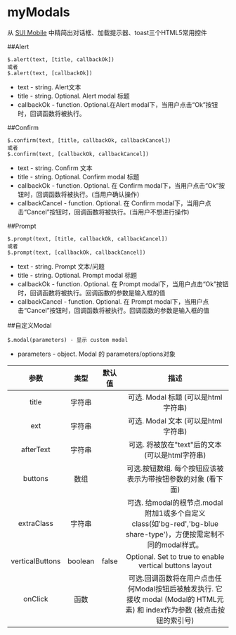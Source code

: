# myModals
从 [SUI Mobile](http://m.sui.taobao.org/) 中精简出对话框、加载提示器、toast三个HTML5常用控件

##Alert
```
$.alert(text, [title, callbackOk]) 
或者
$.alert(text, [callbackOk])
```
- text - string. Alert文本
- title - string. Optional. Alert modal 标题
- callbackOk - function. Optional.在Alert modal下，当用户点击“Ok”按钮时，回调函数将被执行。

##Confirm
```
$.confirm(text, [title, callbackOk, callbackCancel])
或者 
$.confirm(text, [callbackOk, callbackCancel])
```
- text - string. Confirm 文本
- title - string. Optional. Confirm modal 标题
- callbackOk - function. Optional. 在 Confirm modal下，当用户点击“Ok”按钮时，回调函数将被执行。(当用户确认操作）
- callbackCancel - function. Optional. 在 Confirm modal下，当用户点击“Cancel”按钮时，回调函数将被执行。(当用户不想进行操作)

##Prompt
```
$.prompt(text, [title, callbackOk, callbackCancel])
或者
$.prompt(text, [callbackOk, callbackCancel])
```
- text - string. Prompt 文本/问题
- title - string. Optional. Prompt modal 标题
- callbackOk - function. Optional. 在 Prompt modal下，当用户点击“Ok”按钮时，回调函数将被执行。回调函数的参数是输入框的值
- callbackCancel - function. Optional. 在 Prompt modal下，当用户点击“Cancel”按钮时，回调函数将被执行。回调函数的参数是输入框的值

##自定义Modal
```
$.modal(parameters) - 显示 custom modal
```
- parameters - object. Modal 的 parameters/options对象

|参数|类型|默认值|	描述|
|:-------------:|:-------------:|:-------------:|:-------------:|
|title|	字符串|		|可选. Modal 标题 (可以是html字符串)|
|ext|	字符串	|	|可选. Modal 文本 (可以是html字符串)|
|afterText|	字符串|		|可选. 将被放在"text"后的文本 (可以是html字符串)|
|buttons|	数组	|	| 可选.按钮数组. 每个按钮应该被表示为带按钮参数的对象 (看下面)|
|extraClass|	字符串|		|可选. 给modal的根节点.modal附加1或多个自定义class(如'bg-red','bg-blue share-type')，方便按需定制不同的modal样式。|
|verticalButtons|	boolean|	false|	Optional. Set to true to enable vertical buttons layout|
|onClick	|函数|		|可选.回调函数将在用户点击任何Modal按钮后被触发执行. 它接收 modal (Modal的 HTML元素) 和 index作为参数 (被点击按钮的索引号)|
